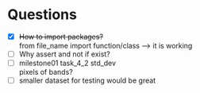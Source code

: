 # Questions
- [x] ~~How to import packages?~~  
from file_name import function/class --> it is working
- [ ] Why assert and not if exist?
- [ ] milestone01 task_4_2 std_dev  
pixels of bands?
- [ ] smaller dataset for testing would be great
